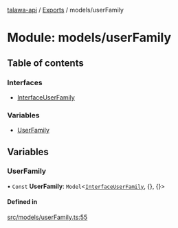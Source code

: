 [talawa-api](../README.md) / [Exports](../modules.md) / models/userFamily

# Module: models/userFamily

## Table of contents

### Interfaces

- [InterfaceUserFamily](../interfaces/models_userFamily.InterfaceUserFamily.md)

### Variables

- [UserFamily](models_userFamily.md#userfamily)

## Variables

### UserFamily

• `Const` **UserFamily**: `Model`\<[`InterfaceUserFamily`](../interfaces/models_userFamily.InterfaceUserFamily.md), \{\}, \{\}\>

#### Defined in

[src/models/userFamily.ts:55](https://github.com/PalisadoesFoundation/talawa-api/blob/b1dd6c9/src/models/userFamily.ts#L55)

